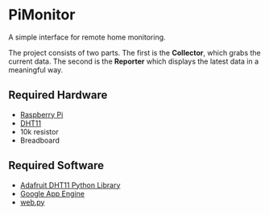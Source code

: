 PiMonitor
=================

A simple interface for remote home monitoring.

The project consists of two parts. The first is the **Collector**, which grabs the current data. The second is the **Reporter** which displays the latest data in a meaningful way. 

Required Hardware
-----------------
* [Raspberry Pi](http://www.raspberrypi.org)
* [DHT11](http://www.adafruit.com/product/386)
* 10k resistor
* Breadboard

Required Software
-----------------
* [Adafruit DHT11 Python Library](https://github.com/adafruit/Adafruit_Python_DHT)
* [Google App Engine](https://cloud.google.com/appengine/docs)
* [web.py](http://webpy.org)